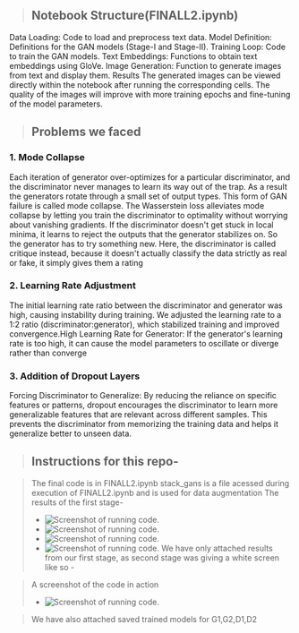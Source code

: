>## Notebook Structure(FINALL2.ipynb)
Data Loading: Code to load and preprocess text data.
Model Definition: Definitions for the GAN models (Stage-I and Stage-II).
Training Loop: Code to train the GAN models.
Text Embeddings: Functions to obtain text embeddings using GloVe.
Image Generation: Function to generate images from text and display them.
Results
The generated images can be viewed directly within the notebook after running the corresponding cells. The quality of the images will improve with more training epochs and fine-tuning of the model parameters.

>## Problems we faced 

### 1. Mode Collapse

Each iteration of generator over-optimizes for a particular discriminator, and the discriminator never manages to learn its way out of the trap. As a result the generators rotate through a small set of output types. This form of GAN failure is called mode collapse.
The Wasserstein loss alleviates mode collapse by letting you train the discriminator to optimality without worrying about vanishing gradients. If the discriminator doesn't get stuck in local minima, it learns to reject the outputs that the generator stabilizes on. So the generator has to try something new.
Here, the discriminator is called critique instead, because it doesn't actually classify the data strictly as real or fake, it simply gives them a rating

### 2. Learning Rate Adjustment

The initial learning rate ratio between the discriminator and generator was high, causing instability during training. We adjusted the learning rate to a 1:2 ratio (discriminator:generator), which stabilized training and improved convergence.High Learning Rate for Generator: If the generator's learning rate is too high, it can cause the model parameters to oscillate or diverge rather than converge

### 3. Addition of Dropout Layers
Forcing Discriminator to Generalize: By reducing the reliance on specific features or patterns, dropout encourages the discriminator to learn more generalizable features that are relevant across different samples. This prevents the discriminator from memorizing the training data and helps it generalize better to unseen data.

>## Instructions for this repo-

>The final code is in FINALL2.ipynb
>stack_gans is a file acessed during execution of FINALL2.ipynb and is used for data augmentation
>The results of the first stage-
>- ![Screenshot of running code.](stage1.jpg)
>- ![Screenshot of running code.](stage1_part1.jpg)
>- ![Screenshot of running code.](stage1_part2.jpg)
>- ![Screenshot of running code.](stage1_part3.jpg)
>We have only attached results from our first stage, as second stage was giving a white screen like so -

>A screenshot of the code in action 
>- ![Screenshot of running code.](stage2.jpg)

>We have also attached saved trained models for G1,G2,D1,D2
